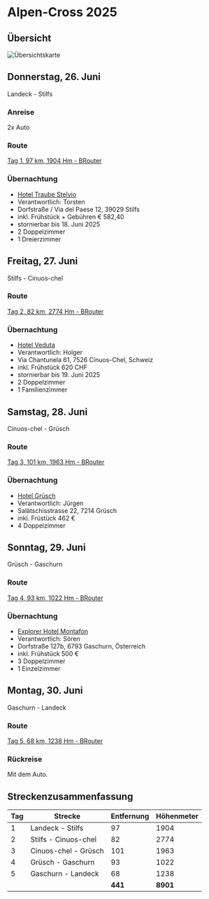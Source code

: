 # Alpen-Cross 2025

## Übersicht

![Übersichtskarte](alpenx-2025-gesamt.avif)

## Donnerstag, 26. Juni

Landeck - Stilfs

### Anreise

2x Auto

### Route

[Tag 1, 97 km, 1904 Hm - BRouter](http://brouter.de/brouter-web/#map=11/46.6260/10.4638/standard&lonlats=10.564041,47.140344;10.558891,46.983562;10.522799,46.961591;10.5125,46.955337;10.506395,46.948981;10.504544,46.945908;10.502093,46.944718;10.496203,46.941151;10.483961,46.894895;10.518894,46.808166;10.536232,46.752975;10.589533,46.616195;10.540813,46.576429;10.544772,46.595447)

### Übernachtung

- [Hotel Traube Stelvio](https://www.hoteltraube.it/)
- Verantwortlich: Torsten
- Dorfstraße / Via del Paese 12, 39029 Stilfs
- inkl. Frühstück + Gebühren € 582,40
- stornierbar bis 18. Juni 2025
- 2 Doppelzimmer
- 1 Dreierzimmer

## Freitag, 27. Juni

Stilfs - Cinuos-chel

### Route

[Tag 2, 82 km, 2774 Hm - BRouter](http://brouter.de/brouter-web/#map=11/46.5978/10.3471/standard&lonlats=10.544778,46.595417;10.438589,46.535071;10.094655,46.700334;10.021752,46.638911&profile=fastbike)

### Übernachtung

- [Hotel Veduta](https://veduta.ch/)
- Verantwortlich: Holger
- Via Chantunela 61, 7526 Cinuos-Chel, Schweiz
- inkl. Frühstück 620 CHF
- stornierbar bis 19. Juni 2025
- 2 Doppelzimmer
- 1 Familienzimmer

## Samstag, 28. Juni

Cinuos-chel - Grüsch

### Route

[Tag 3, 101 km, 1963 Hm - BRouter](http://brouter.de/brouter-web/#map=10/46.7827/9.8190/standard&lonlats=10.021752,46.63887;9.687088,46.671364;9.67417,46.679965;9.535232,46.680933;9.554071,46.766441;9.532313,46.873572;9.541497,46.893678;9.555616,46.915569;9.562815,46.922534;9.636378,46.974806&profile=fastbike)  

### Übernachtung

- [Hotel Grüsch](https://www.hotelgruesch.ch)
- Verantwortlich: Jürgen
- Salätschisstrasse 22, 7214 Grüsch
- inkl. Früstück 462 €
- 4 Doppelzimmer

## Sonntag, 29. Juni

Grüsch - Gaschurn

### Route

[Tag 4, 93 km, 1022 Hm - BRouter](http://brouter.de/brouter-web/#map=14/46.9706/9.5773/standard&lonlats=9.636748,46.974824;9.584316,46.96922;9.560659,46.971204;9.54066,46.994246;9.530189,47.004593;9.52064,47.045796;9.51283,47.051281;9.509525,47.062391;9.508216,47.073792;9.505663,47.080348;9.499762,47.151333;9.506038,47.154989;9.509311,47.170052;9.512444,47.172938;9.527614,47.203228;9.58437,47.237291;9.596198,47.236995;9.597126,47.236004;9.830811,47.140738;10.01907,46.99365)

### Übernachtung

- [Explorer Hotel Montafon](https://www.explorer-hotels.com/montafon/)
- Verantwortlich: Sören
- Dorfstraße 127b, 6793 Gaschurn, Österreich
- inkl. Frühstück 500 €
- 3 Doppelzimmer
- 1 Einzelzimmer

## Montag, 30. Juni

Gaschurn - Landeck

### Route

[Tag 5, 68 km, 1238 Hm - BRouter](http://brouter.de/brouter-web/#map=11/46.9045/10.2798/standard&lonlats=10.018909,46.993712;10.08502,46.919523;10.564159,47.140307&profile=fastbike)

### Rückreise

Mit dem Auto.

## Streckenzusammenfassung

| Tag | Strecke               | Entfernung | Höhenmeter |
| --- | --------------------- | ---------- | ---------- |
| 1   | Landeck - Stilfs      | 97         | 1904       |
| 2   | Stilfs - Cinuos-chel  | 82         | 2774       |
| 3   | Cinuos-chel - Grüsch  | 101        | 1963       |
| 4   | Grüsch - Gaschurn     | 93         | 1022       |
| 5   | Gaschurn - Landeck    | 68         | 1238       |
|     |                       | **441**    | **8901**   |
